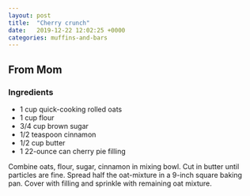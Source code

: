 ```yaml
---
layout: post
title:  "Cherry crunch"
date:   2019-12-22 12:02:25 +0000
categories: muffins-and-bars
---
```


## From Mom
### Ingredients
* 1 cup quick-cooking rolled oats
* 1 cup flour
* 3/4 cup brown sugar
* 1/2 teaspoon cinnamon
* 1/2 cup butter
* 1 22-ounce can cherry pie filling


Combine oats, flour, sugar, cinnamon in mixing bowl. Cut in butter until particles are fine. Spread half the oat-mixture in a 9-inch square baking pan. Cover with filling and sprinkle with remaining oat mixture.
